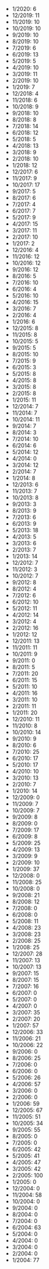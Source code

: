 *  1/2020: 6
*  12/2019: 11
*  11/2019: 10
*  10/2019: 10
*  9/2019: 10
*  8/2019: 10
*  7/2019: 6
*  6/2019: 13
*  5/2019: 5
*  4/2019: 10
*  3/2019: 11
*  2/2019: 10
*  1/2019: 7
*  12/2018: 4
*  11/2018: 6
*  10/2018: 9
*  9/2018: 10
*  8/2018: 8
*  7/2018: 14
*  6/2018: 12
*  5/2018: 5
*  4/2018: 13
*  3/2018: 9
*  2/2018: 10
*  1/2018: 12
*  12/2017: 6
*  11/2017: 9
*  10/2017: 17
*  9/2017: 5
*  8/2017: 6
*  7/2017: 4
*  6/2017: 7
*  5/2017: 9
*  4/2017: 15
*  3/2017: 11
*  2/2017: 10
*  1/2017: 2
*  12/2016: 4
*  11/2016: 12
*  10/2016: 12
*  9/2016: 12
*  8/2016: 5
*  7/2016: 10
*  6/2016: 4
*  5/2016: 10
*  4/2016: 15
*  3/2016: 7
*  2/2016: 4
*  1/2016: 6
*  12/2015: 8
*  11/2015: 8
*  10/2015: 5
*  9/2015: 5
*  8/2015: 10
*  7/2015: 9
*  6/2015: 3
*  5/2015: 8
*  4/2015: 8
*  3/2015: 8
*  2/2015: 8
*  1/2015: 11
*  12/2014: 7
*  11/2014: 7
*  10/2014: 11
*  9/2014: 7
*  8/2014: 3
*  7/2014: 10
*  6/2014: 6
*  5/2014: 12
*  4/2014: 0
*  3/2014: 12
*  2/2014: 7
*  1/2014: 8
*  12/2013: 6
*  11/2013: 7
*  10/2013: 8
*  9/2013: 3
*  8/2013: 9
*  7/2013: 6
*  6/2013: 9
*  5/2013: 18
*  4/2013: 5
*  3/2013: 6
*  2/2013: 7
*  1/2013: 14
*  12/2012: 7
*  11/2012: 3
*  10/2012: 7
*  9/2012: 8
*  8/2012: 4
*  7/2012: 6
*  6/2012: 10
*  5/2012: 11
*  4/2012: 14
*  3/2012: 4
*  2/2012: 16
*  1/2012: 12
*  12/2011: 13
*  11/2011: 11
*  10/2011: 9
*  9/2011: 0
*  8/2011: 5
*  7/2011: 20
*  6/2011: 15
*  5/2011: 10
*  4/2011: 16
*  3/2011: 10
*  2/2011: 11
*  1/2011: 20
*  12/2010: 11
*  11/2010: 8
*  10/2010: 14
*  9/2010: 9
*  8/2010: 6
*  7/2010: 25
*  6/2010: 17
*  5/2010: 17
*  4/2010: 10
*  3/2010: 13
*  2/2010: 7
*  1/2010: 14
*  12/2009: 0
*  11/2009: 7
*  10/2009: 7
*  9/2009: 8
*  8/2009: 0
*  7/2009: 17
*  6/2009: 8
*  5/2009: 25
*  4/2009: 13
*  3/2009: 9
*  2/2009: 10
*  1/2009: 37
*  12/2008: 0
*  11/2008: 25
*  10/2008: 0
*  9/2008: 21
*  8/2008: 12
*  7/2008: 0
*  6/2008: 0
*  5/2008: 11
*  4/2008: 23
*  3/2008: 23
*  2/2008: 25
*  1/2008: 25
*  12/2007: 28
*  11/2007: 13
*  10/2007: 13
*  9/2007: 15
*  8/2007: 15
*  7/2007: 16
*  6/2007: 0
*  5/2007: 0
*  4/2007: 0
*  3/2007: 35
*  2/2007: 20
*  1/2007: 57
*  12/2006: 33
*  11/2006: 21
*  10/2006: 22
*  9/2006: 0
*  8/2006: 25
*  7/2006: 0
*  6/2006: 0
*  5/2006: 26
*  4/2006: 57
*  3/2006: 0
*  2/2006: 0
*  1/2006: 59
*  12/2005: 67
*  11/2005: 51
*  10/2005: 34
*  9/2005: 55
*  8/2005: 0
*  7/2005: 0
*  6/2005: 42
*  5/2005: 41
*  4/2005: 47
*  3/2005: 42
*  2/2005: 100
*  1/2005: 0
*  12/2004: 0
*  11/2004: 58
*  10/2004: 0
*  9/2004: 0
*  8/2004: 0
*  7/2004: 0
*  6/2004: 63
*  5/2004: 0
*  4/2004: 0
*  3/2004: 0
*  2/2004: 0
*  1/2004: 77
